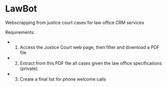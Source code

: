 # LawBot
Webscrapping from justice court cases for law office CRM services

Requirements:
  
  - 1. Access the Justice Court web page, then filter and download a PDF file
  - 2. Extract from this PDF file all cases given the law office specifications (private).
  - 3. Create a final list for phone welcome calls
